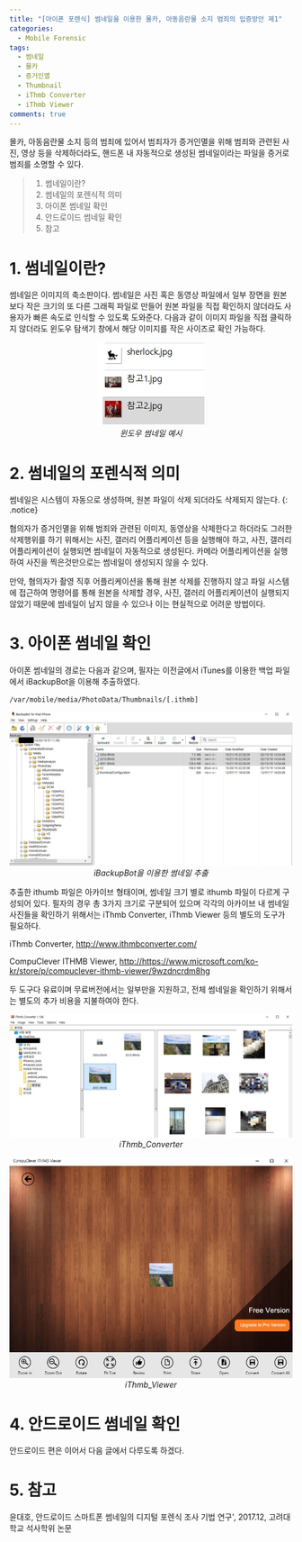 ```yaml
---
title: "[아이폰 포렌식] 썸네일을 이용한 몰카, 아동음란물 소지 범죄의 입증방안 제1"
categories:
  - Mobile Forensic
tags:
  - 썸네일
  - 몰카
  - 증거인멸
  - Thumbnail
  - iThmb Converter
  - iThmb Viewer
comments: true
---
```


몰카, 아동음란물 소지 등의 범죄에 있어서 범죄자가 증거인멸을 위해 범죄와 관련된 사진, 영상 등을 삭제하더라도,
핸드폰 내 자동적으로 생성된 썸네일이라는 파일을 증거로 범죄를 소명할 수 있다.

> 1. 썸네일이란?
> 2. 썸네일의 포렌식적 의미
> 3. 아이폰 썸네일 확인
> 4. 안드로이드 썸네일 확인
> 5. 참고

# 1. 썸네일이란?

썸네일은 이미지의 축소판이다. 썸네일은 사진 혹은 동영상 파일에서 일부 장면을 원본보다 작은 크기의 또 다른 그래픽 파일로 만들어 
원본 파일을 직접 확인하지 않더라도 사용자가 빠른 속도로 인식할 수 있도록 도와준다. 
다음과 같이 이미지 파일을 직접 클릭하지 않더라도 윈도우 탐색기 창에서 해당 이미지를 작은 사이즈로 확인 가능하다.

<center><p><img src="/assets/2020-05-27-post-mobile_thumbnail/1.jpg"><br><em>윈도우 썸네일 예시</em></p></center>

# 2. 썸네일의 포렌식적 의미

썸네일은 시스템이 자동으로 생성하며, 원본 파일이 삭제 되더라도 삭제되지 않는다.
{: .notice}

혐의자가 증거인멸을 위해 범죄와 관련된 이미지, 동영상을 삭제한다고 하더라도 그러한 삭제행위를 하기 위해서는 사진, 갤러리 어플리케이션 등을 실행해야 하고,
사진, 갤러리 어플리케이션이 실행되면 썸네일이 자동적으로 생성된다. 카메라 어플리케이션을 실행하여 사진을 찍은것만으로는 썸네일이 생성되지 않을 수 있다.

만약, 혐의자가 촬영 직후 어플리케이션을 통해 원본 삭제를 진행하지 않고 파일 시스템에 접근하여 명령어를 통해 원본을 삭제할 경우, 
사진, 갤러리 어플리케이션이 실행되지 않았기 때문에 썸네일이 남지 않을 수 있으나 이는 현실적으로 어려운 방법이다.

# 3. 아이폰 썸네일 확인

아이폰 썸네일의 경로는 다음과 같으며, 필자는 이전글에서 iTunes를 이용한 백업 파일에서 iBackupBot을 이용해 추출하였다.

```
/var/mobile/media/PhotoData/Thumbnails/[.ithmb]
```

<center><p><img src="/assets/2020-05-27-post-mobile_thumbnail/iBackupBot.jpg"><br><em>iBackupBot을 이용한 썸네일 추출</em></p></center>

<p>
추출한 ithumb 파일은 아카이브 형태이며, 썸네일 크기 별로 ithumb 파일이 다르게 구성되어 있다.
필자의 경우 총 3가지 크기로 구분되어 있으며 각각의 아카이브 내 썸네일 사진들을 확인하기 위해서는 iThmb Converter, iThmb Viewer 등의 별도의 도구가 필요하다.

iThmb Converter, <http://www.ithmbconverter.com/>

CompuClever ITHMB Viewer, <http://https://www.microsoft.com/ko-kr/store/p/compuclever-ithmb-viewer/9wzdncrdm8hg>

두 도구다 유료이며 무료버전에서는 일부만을 지원하고, 전체 썸네일을 확인하기 위해서는 별도의 추가 비용을 지불하여야 한다.
</p>

<center><p><img src="/assets/2020-05-27-post-mobile_thumbnail/iThmb_Converter.jpg"><br><em>iThmb_Converter</em></p></center>

<center><p><img src="/assets/2020-05-27-post-mobile_thumbnail/iThmb_Viewer.jpg"><br><em>iThmb_Viewer</em></p></center>

# 4. 안드로이드 썸네일 확인

안드로이드 편은 이어서 다음 글에서 다루도록 하겠다.

# 5. 참고

윤대호, 안드로이드 스마트폰 썸네일의 디지털 포렌식 조사 기법 연구', 2017.12, 고려대학교 석사학위 논문



